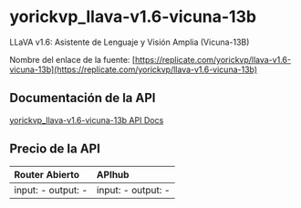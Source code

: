 # yorickvp_llava-v1.6-vicuna-13b

LLaVA v1.6: Asistente de Lenguaje y Visión Amplia (Vicuna-13B)

Nombre del enlace de la fuente: [https://replicate.com/yorickvp/llava-v1.6-vicuna-13b](https://replicate.com/yorickvp/llava-v1.6-vicuna-13b)

## Documentación de la API

[yorickvp_llava-v1.6-vicuna-13b API Docs](../apis/es/yorickvp_llava-v1.6-vicuna-13b.md)

## Precio de la API

| Router Abierto | APIhub |
|:---|:---|
| input: - output: - | input: - output: - |

